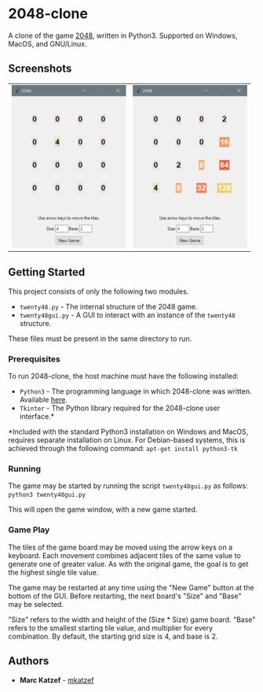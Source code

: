 # 2048-clone

A clone of the game [2048](https://gabrielecirulli.github.io/2048/), written in Python3. Supported on Windows, MacOS, and GNU/Linux. 

## Screenshots
<table>
<td>
<img src="images/2048_started.png" width="233" title="2048 - new game">
</td>
<td>
<img src="images/2048_underway.png" width="233" title="2048 - game underway">
</td>
</table>

## Getting Started

This project consists of only the following two modules.
* `twenty48.py` - The internal structure of the 2048 game.
* `twenty48gui.py` - A GUI to interact with an instance of the `twenty48` structure.

These files must be present in the same directory to run.

### Prerequisites

To run 2048-clone, the host machine must have the following installed:
* `Python3` - The programming language in which 2048-clone was written. Available [here](https://www.python.org/).
* `Tkinter` - The Python library required for the 2048-clone user interface.\*

\*Included with the standard Python3 installation on Windows and MacOS, requires separate installation on Linux. For Debian-based systems, this is achieved through the following command:
`apt-get install python3-tk`

### Running

The game may be started by running the script `twenty48gui.py` as follows:
`python3 twenty48gui.py` 

This will open the game window, with a new game started.


### Game Play
The tiles of the game board may be moved using the arrow keys on a keyboard. Each movement combines adjacent tiles of the same value to generate one of greater value. As with the original game, the goal is to get the highest single tile value.

The game may be restarted at any time using the "New Game" button at the bottom of the GUI. Before restarting, the next board's "Size" and "Base" may be selected.

"Size" refers to the width and height of the (Size * Size) game board. "Base" refers to the smallest starting tile value, and multiplier for every combination. By default, the starting grid size is 4, and base is 2.

## Authors

* **Marc Katzef** - [mkatzef](https://github.com/mkatzef)
